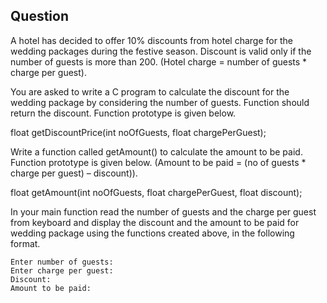 
## Question

A hotel has decided to offer 10% discounts from hotel charge for the wedding packages during the festive season. Discount is valid only if the number of guests is more than 200.
(Hotel charge = number of guests * charge per guest).

You are asked to write a C program to calculate the discount for the wedding package by considering the number of guests. Function should return the discount. Function prototype is given below.

float getDiscountPrice(int noOfGuests, float chargePerGuest);

Write a function called getAmount() to calculate the amount to be paid. Function prototype is given below.
(Amount to be paid = (no of guests * charge per guest) – discount)).

float getAmount(int noOfGuests, float chargePerGuest, float discount);

In your main function read the number of guests and the charge per guest from keyboard and display the discount and the amount to be paid for wedding package using the functions created above, in the following format.

```
Enter number of guests:
Enter charge per guest:
Discount:
Amount to be paid:
```